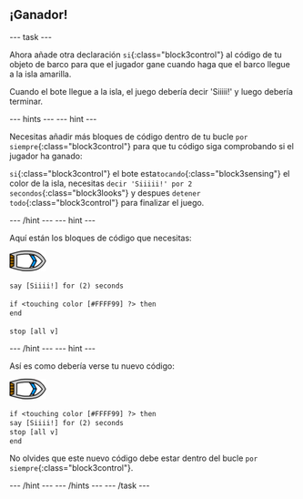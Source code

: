 ## ¡Ganador!

--- task ---

Ahora añade otra declaración `si`{:class="block3control"} al código de tu objeto de barco para que el jugador gane cuando haga que el barco llegue a la isla amarilla.

Cuando el bote llegue a la isla, el juego debería decir 'Siiiii!' y luego debería terminar.

--- hints --- --- hint ---

Necesitas añadir más bloques de código dentro de tu bucle `por siempre`{:class="block3control"} para que tu código siga comprobando si el jugador ha ganado:

`si`{:class="block3control"} el bote esta`tocando`{:class="block3sensing"} el color de la isla, necesitas `decir 'Siiiii!' por 2 secondos`{:class="block3looks"} y despues `detener todo`{:class="block3control"} para finalizar el juego.

--- /hint --- --- hint ---

Aquí están los bloques de código que necesitas:

![objeto-bote](images/boat_resize.png)

```blocks3
say [Siiii!] for (2) seconds

if <touching color [#FFFF99] ?> then
end

stop [all v]

```

--- /hint --- --- hint ---

Así es como debería verse tu nuevo código:

![objeto-bote](images/boat_resize.png)

```blocks3
if <touching color [#FFFF99] ?> then
say [Siiii!] for (2) seconds
stop [all v]
end
```

No olvides que este nuevo código debe estar dentro del bucle `por siempre`{:class="block3control"}.

--- /hint --- --- /hints --- --- /task ---
